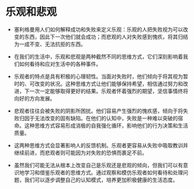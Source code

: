 # 乐观和悲观

- 塞利格曼用人们如何解释成功和失败来定义乐观：乐观的人把失败视为可以改变的东西，因此下一次他们就会成功；而悲观的人对失败感到愧疚，将其归结为一成不变、无法抗拒的东西。
- 在我们的生活中，乐观和悲观是两种截然不同的思维方式，它们深刻影响着我们如何看待和应对生活中的各种事件。
- 乐观者的特点是具有积极的心理韧性。当面对失败时，他们倾向于将其视为暂时的、可改变的状况。这种思维方式让他们能够保持希望，相信通过努力和改进，下一次一定能够取得更好的结果。乐观者怀着强烈的期望，坚信事情终将向好的方向发展。
- 悲观者往往会被失败的阴影所困扰。他们容易产生强烈的愧疚感，倾向于将失败归因于无法改变的固有缺陷。在他们的认知中，失败是一种难以突破的宿命。这种思维方式容易形成消极的自我强化循环，影响他们的行为决策和生活质量。

- 这两种思维方式会显著影响人的反馈机制。乐观者更容易从失败中吸取教训并继续前进，而悲观者则可能因为对失败的恐惧而裹足不前。

- 虽然我们可能无法从根本上改变自己是乐观还是悲观的倾向，但我们可以有意识地学习和借鉴乐观者的思维方式。通过观察和模仿乐观者如何看待和处理问题，我们可以逐步调整自己的认知模式，培养更加积极健康的生活态度。
